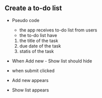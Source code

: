 ## Create a to-do list
- Pseudo code
  - the app receives to-do list from users
  - the to-do list have 
  1. the title of the task
  2. due date of the task
  3. statis of the task

- When Add new - Show list should hide
- when submit clicked
 - Add new appears
 - Show list appears